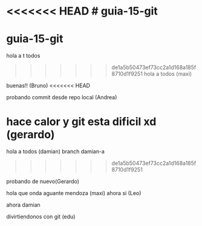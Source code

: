 ﻿<<<<<<< HEAD
﻿# guia-15-git
=======
# guia-15-git

hola a t  todos
>>>>>>> de1a5b50473ef73cc2a1d168a185f8710d1f9251
hola a todos (maxi)

buenas!! (Bruno)
<<<<<<< HEAD


probando commit desde repo local (Andrea)


hace calor y git esta dificil xd (gerardo)
=======
hola  a todos (damian)
branch damian-a
>>>>>>> de1a5b50473ef73cc2a1d168a185f8710d1f9251


probando de nuevo(Gerardo) 

hola que onda aguante mendoza (maxi)
ahora si (Leo)

ahora damian

divirtiendonos con git (edu)